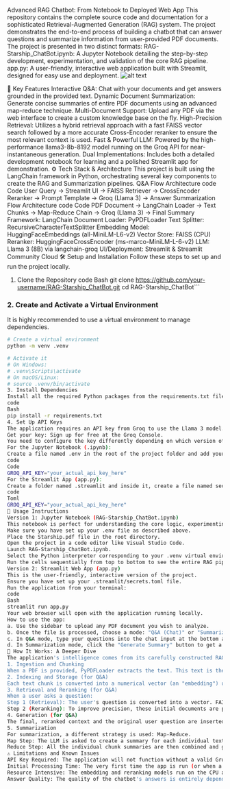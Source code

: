 Advanced RAG Chatbot: From Notebook to Deployed Web App
This repository contains the complete source code and documentation for a sophisticated Retrieval-Augmented Generation (RAG) system. The project demonstrates the end-to-end process of building a chatbot that can answer questions and summarize information from user-provided PDF documents.
The project is presented in two distinct formats:
RAG-Starship_ChatBot.ipynb: A Jupyter Notebook detailing the step-by-step development, experimentation, and validation of the core RAG pipeline.
app.py: A user-friendly, interactive web application built with Streamlit, designed for easy use and deployment.
![alt text](https://static.streamlit.io/badges/streamlit_badge_black_white.svg)
<!-- Replace with your live deployment link! -->
🌟 Key Features
Interactive Q&A: Chat with your documents and get answers grounded in the provided text.
Dynamic Document Summarization: Generate concise summaries of entire PDF documents using an advanced map-reduce technique.
Multi-Document Support: Upload any PDF via the web interface to create a custom knowledge base on the fly.
High-Precision Retrieval: Utilizes a hybrid retrieval approach with a fast FAISS vector search followed by a more accurate Cross-Encoder reranker to ensure the most relevant context is used.
Fast & Powerful LLM: Powered by the high-performance llama3-8b-8192 model running on the Groq API for near-instantaneous generation.
Dual Implementations: Includes both a detailed development notebook for learning and a polished Streamlit app for demonstration.
⚙️ Tech Stack & Architecture
This project is built using the LangChain framework in Python, orchestrating several key components to create the RAG and Summarization pipelines.
Q&A Flow Architecture
code
Code
User Query -> Streamlit UI -> FAISS Retriever -> CrossEncoder Reranker -> Prompt Template -> Groq (Llama 3) -> Answer
Summarization Flow Architecture
code
Code
PDF Document -> LangChain Loader -> Text Chunks -> Map-Reduce Chain -> Groq (Llama 3) -> Final Summary
Framework: LangChain
Document Loader: PyPDFLoader
Text Splitter: RecursiveCharacterTextSplitter
Embedding Model: HuggingFaceEmbeddings (all-MiniLM-L6-v2)
Vector Store: FAISS (CPU)
Reranker: HuggingFaceCrossEncoder (ms-marco-MiniLM-L-6-v2)
LLM: Llama 3 (8B) via langchain-groq
UI/Deployment: Streamlit & Streamlit Community Cloud
🛠️ Setup and Installation
Follow these steps to set up and run the project locally.
1. Clone the Repository
code
Bash
git clone https://github.com/your-username/RAG-Starship_ChatBot.git
cd RAG-Starship_ChatBot```

### 2. Create and Activate a Virtual Environment
It is highly recommended to use a virtual environment to manage dependencies.

```bash
# Create a virtual environment
python -m venv .venv

# Activate it
# On Windows:
# .venv\Scripts\activate
# On macOS/Linux:
# source .venv/bin/activate
3. Install Dependencies
Install all the required Python packages from the requirements.txt file.
code
Bash
pip install -r requirements.txt
4. Set Up API Keys
The application requires an API key from Groq to use the Llama 3 model.
Get your key: Sign up for free at the Groq Console.
You need to configure the key differently depending on which version of the project you are running:
For the Jupyter Notebook (.ipynb):
Create a file named .env in the root of the project folder and add your key:
code
Code
GROQ_API_KEY="your_actual_api_key_here"
For the Streamlit App (app.py):
Create a folder named .streamlit and inside it, create a file named secrets.toml. Add your key there:
code
Toml
GROQ_API_KEY="your_actual_api_key_here"
🚀 Usage Instructions
Version 1: Jupyter Notebook (RAG-Starship_ChatBot.ipynb)
This notebook is perfect for understanding the core logic, experimenting with different components, and seeing the output of each step.
Make sure you have set up your .env file as described above.
Place the Starship.pdf file in the root directory.
Open the project in a code editor like Visual Studio Code.
Launch RAG-Starship_ChatBot.ipynb.
Select the Python interpreter corresponding to your .venv virtual environment.
Run the cells sequentially from top to bottom to see the entire RAG pipeline in action.
Version 2: Streamlit Web App (app.py)
This is the user-friendly, interactive version of the project.
Ensure you have set up your .streamlit/secrets.toml file.
Run the application from your terminal:
code
Bash
streamlit run app.py
Your web browser will open with the application running locally.
How to use the app:
a. Use the sidebar to upload any PDF document you wish to analyze.
b. Once the file is processed, choose a mode: "Q&A (Chat)" or "Summarization".
c. In Q&A mode, type your questions into the chat input at the bottom and press Enter.
d. In Summarization mode, click the "Generate Summary" button to get a full summary of the document.
🔬 How It Works: A Deeper Dive
The application's intelligence comes from its carefully constructed RAG and summarization pipelines.
1. Ingestion and Chunking
When a PDF is provided, PyPDFLoader extracts the text. This text is then broken down by the RecursiveCharacterTextSplitter into small, overlapping chunks. Chunking is essential because LLMs have a limited context window, and overlapping preserves semantic meaning that might be lost at chunk boundaries.
2. Indexing and Storage (for Q&A)
Each text chunk is converted into a numerical vector (an "embedding") using the all-MiniLM-L6-v2 model from HuggingFace. These vectors capture the semantic meaning of the text. All vectors are stored in a FAISS index, a highly efficient library for similarity searching. This entire index is our searchable knowledge base.
3. Retrieval and Reranking (for Q&A)
When a user asks a question:
Step 1 (Retrieval): The user's question is converted into a vector. FAISS then performs a rapid search to find the chunks with the most similar vectors. This gives us a list of potentially relevant documents.
Step 2 (Reranking): To improve precision, these initial documents are passed to a CrossEncoder model. Unlike the first model, a Cross-Encoder examines the question and a document simultaneously, providing a much more accurate relevance score. It then re-sorts the documents and returns the top 2, ensuring only the most relevant context is passed to the LLM.
4. Generation (for Q&A)
The final, reranked context and the original user question are inserted into a carefully crafted PromptTemplate. This prompt instructs the LLM (llama3-8b-8192) to answer the question only based on the provided context, which minimizes hallucinations and ensures grounded answers.
5. Summarization
For summarization, a different strategy is used: Map-Reduce.
Map Step: The LLM is asked to create a summary for each individual text chunk.
Reduce Step: All the individual chunk summaries are then combined and given to the LLM at once, with instructions to create a final, unified summary from them. This allows the model to summarize documents of any length without exceeding its context window.
⚠️ Limitations and Known Issues
API Key Required: The application will not function without a valid Groq API key.
Initial Processing Time: The very first time the app is run (or when a new document is uploaded), creating the embeddings and vector store can take a moment, especially for large documents. Subsequent interactions are fast thanks to caching.
Resource Intensive: The embedding and reranking models run on the CPU and can consume significant RAM during processing.
Answer Quality: The quality of the chatbot's answers is entirely dependent on the quality and content of the uploaded PDF document.